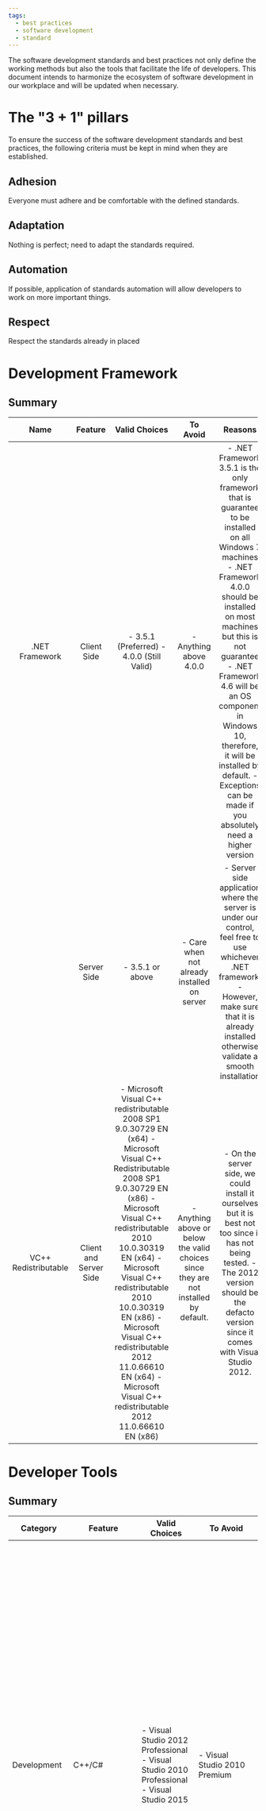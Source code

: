 ```yaml
---
tags:
  - best practices
  - software development
  - standard
---
```


The software development standards and best practices not only define the working methods but also the tools that facilitate the life of developers. This document intends to harmonize the ecosystem of software development in our workplace and will be updated when necessary.

# The "3 + 1" pillars
To ensure the success of the software development standards and best practices, the following criteria must be kept in mind when they are established.

## Adhesion
Everyone must adhere and be comfortable with the defined standards.

## Adaptation
Nothing is perfect; need to adapt the standards required.

## Automation
If possible, application of standards automation will allow developers to work on more important things.

## Respect
Respect the standards already in placed

# Development Framework

## Summary

|         Name         |         Feature        |                                                                                                                                                                                             Valid Choices                                                                                                                                                                                             |                                       To Avoid                                       |                                                                                                                                                                                 Reasons                                                                                                                                                                                 |
|:--------------------:|:----------------------:|:-----------------------------------------------------------------------------------------------------------------------------------------------------------------------------------------------------------------------------------------------------------------------------------------------------------------------------------------------------------------------------------------------------:|:------------------------------------------------------------------------------------:|:-----------------------------------------------------------------------------------------------------------------------------------------------------------------------------------------------------------------------------------------------------------------------------------------------------------------------------------------------------------------------:|
| .NET Framework       | Client Side            | - 3.5.1 (Preferred) - 4.0.0 (Still Valid)                                                                                                                                                                                                                                                                                                                                                             | - Anything above 4.0.0                                                               | - .NET Framework 3.5.1 is the only framework that is guarantee to be installed on all Windows 7 machines - .NET Framework 4.0.0 should be installed on most machines but this is not guarantee - .NET Framework 4.6 will be an OS component in Windows 10, therefore, it will be installed by default. - Exceptions can be made if you absolutely need a higher version |
|                      | Server Side            | - 3.5.1 or above                                                                                                                                                                                                                                                                                                                                                                                      | - Care when not already installed on server                                          | - Server side application where the server is under our control, feel free to use whichever .NET framework. - However, make sure that it is already installed otherwise validate a smooth installation                                                                                                                                                                  |
| VC++ Redistributable | Client and Server Side | - Microsoft Visual C++ redistributable 2008 SP1 9.0.30729 EN (x64) - Microsoft Visual C++ Redistributable 2008 SP1 9.0.30729 EN (x86) - Microsoft Visual C++ redistributable 2010 10.0.30319 EN (x64) - Microsoft Visual C++ redistributable 2010 10.0.30319 EN (x86) - Microsoft Visual C++ redistributable 2012 11.0.66610 EN (x64) - Microsoft Visual C++ redistributable 2012 11.0.66610 EN (x86) | - Anything above or below the valid choices since they are not installed by default. | - On the server side, we could install it ourselves but it is best not too since it has not being tested. - The 2012 version should be the defacto version since it comes with Visual Studio 2012.                                                                                                                                                                      |
 	 	 	 	 
# Developer Tools

## Summary

| Category               | Feature                     | Valid Choices                                                                            | To Avoid                                        | Reasons                                                                                                                                                                                                                                                                                                                                                                                                                                                                                                                                       |
|------------------------|-----------------------------|------------------------------------------------------------------------------------------|-------------------------------------------------|-----------------------------------------------------------------------------------------------------------------------------------------------------------------------------------------------------------------------------------------------------------------------------------------------------------------------------------------------------------------------------------------------------------------------------------------------------------------------------------------------------------------------------------------------|
| Development            | C++/C#                      | - Visual Studio 2012 Professional - Visual Studio 2010 Professional - Visual Studio 2015 | - Visual Studio 2010 Premium                    | - Visual Studio 2012 should be favored since development on Xbox One requires it. - Any new development should be performed with it or be updated to it - Existent project can continue to use Visual Studio 2010 - Visual Studio 2010 Premium, which is installed on half of the team and has a range of impressive tools for development, debugging and testing, could, by itself, establish the standards of many aspect of software development. However, since it is no longer available, we need to find other tools to meet our needs. |
|                        | MSSQL                       | - SQL Management Studio 2008 R2                                                          | - SQL Management Studio 2012                    | - Our latest attempt to install SQL Management Studio 2012 result in a bug that prevented use to run the application                                                                                                                                                                                                                                                                                                                                                                                                                          |
|                        | MSSQL - Intellisense        | - SQL Prompt - SQL Complete                                                              |                                                 |                                                                                                                                                                                                                                                                                                                                                                                                                                                                                                                                               |
|                        | MySQL                       | - SQLyog                                                                                 |                                                 |                                                                                                                                                                                                                                                                                                                                                                                                                                                                                                                                               |
|                        | Productivity - C#           | - Resharper Latest                                                                       | - Visual Assist - Resharper 5 & 6               | - There are significant improvements and behaviors discrepencies between Resharper 7 and previous version of Resharper. For instance, the coding standard is much more up to date in version 7, therefore, it is recommended to use it. Currently, the studio has a site license accessible via HTTP so there is no reason not to use it. - Please follow the following procedure to install ReSharper: Setup ReSharper                                                                                                                       |
|                        | Productivity - C++          | - Visual Assist                                                                          |                                                 | Visual Assist and Resharper are often installed on the workstation of developers at the same time. The reason is very simple; ReSharper is compatible only for c# and Visual Assist also works for C++. However, when they are installed together, there are several cases of incompatibility. For this reason, it is preferable to disabler Visual Assist because our environment is mainly c#.                                                                                                                                              |
|                        | Tests                       | - Resharper Latest                                                                       | - TestDriven.Net                                | - TestDriven.Net is no longer recommended - The latest resharper is far better                                                                                                                                                                                                                                                                                                                                                                                                                                                                |
|                        | Tests Coverage              | - dotCover                                                                               | - TestDriven.Net - OpenCover & Report Generator | - dotCover does the job better than TestDriven and NCover                                                                                                                                                                                                                                                                                                                                                                                                                                                                                     |
|                        | Documentation               | - GhostDoc                                                                               |                                                 |                                                                                                                                                                                                                                                                                                                                                                                                                                                                                                                                               |
|                        | Integration                 | - Araxis Merge                                                                           | - P4Merge & P4Diff                              | - P4Merge and P4Diff are integration tools that come by default of Perforce. They are simply less powerful than Araxis Merge.                                                                                                                                                                                                                                                                                                                                                                                                                 |
|                        | Source control              | - Perforce Plugin (P4VS)                                                                 |                                                 |                                                                                                                                                                                                                                                                                                                                                                                                                                                                                                                                               |
|                        | Source Control Assistant    | - Submit Assistant                                                                       |                                                 | - Internal tool                                                                                                                                                                                                                                                                                                                                                                                                                                                                                                                               |
| Source code analysis   | Style                       | - StyleCop (and plugin for Resharper < 6)                                                |                                                 |                                                                                                                                                                                                                                                                                                                                                                                                                                                                                                                                               |
|                        | Conceptual                  | - FxCop                                                                                  | - Source Analysis                               | - Source Analysis is a feature that comes with Visual Studio 2010 Premium or better. Therefore, it is to be avoided since this version of Visual Studio is not standard in Ubisoft.                                                                                                                                                                                                                                                                                                                                                           |
|                        | Defects and Security        | - Coverity                                                                               |                                                 |                                                                                                                                                                                                                                                                                                                                                                                                                                                                                                                                               |
| Debugging              | Memory                      | - ANTS Memory Profiler                                                                   | - dotTrace Memory                               | - dotTrace is, at this time, unable to attach to a running .net program like ANTS Memory and Performance Profiler.                                                                                                                                                                                                                                                                                                                                                                                                                            |
|                        | Performance                 | - ANTS Performance Profiler                                                              | - dotTrace Performance                          |                                                                                                                                                                                                                                                                                                                                                                                                                                                                                                                                               |
| Database               | Synchronization - Structure | - SQL Compare                                                                            |                                                 |                                                                                                                                                                                                                                                                                                                                                                                                                                                                                                                                               |
|                        | Synchronization - Data      | - SQL Data Compare                                                                       |                                                 |                                                                                                                                                                                                                                                                                                                                                                                                                                                                                                                                               |
| Components Managements | .NET Libraries              | - NuGet                                                                                  |                                                 |                                                                                                                                                                                                                                                                                                                                                                                                                                                                                                                                               |
|                        | Web Software                | - Microsoft Web Platform Installer                                                       |                                                 |                                                                                                                                                                                                                                                                                                                                                                                                                                                                                                                                               |

